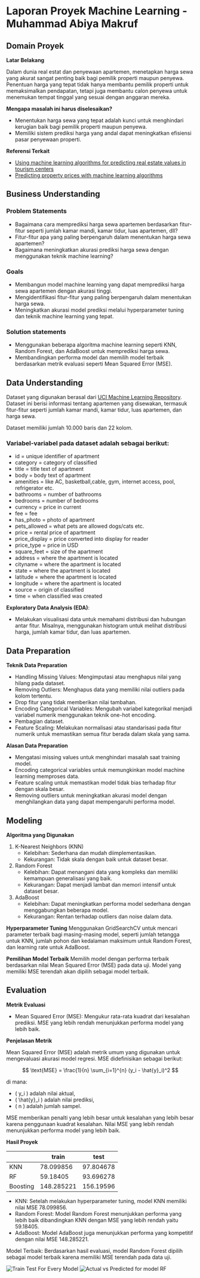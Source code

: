 # Laporan Proyek Machine Learning - Muhammad Abiya Makruf

## Domain Proyek

**Latar Belakang**

Dalam dunia real estat dan penyewaan apartemen, menetapkan harga sewa yang akurat sangat penting baik bagi pemilik properti maupun penyewa. Penentuan harga yang tepat tidak hanya membantu pemilik properti untuk memaksimalkan pendapatan, tetapi juga membantu calon penyewa untuk menemukan tempat tinggal yang sesuai dengan anggaran mereka.

**Mengapa masalah ini harus diselesaikan?**
- Menentukan harga sewa yang tepat adalah kunci untuk menghindari kerugian baik bagi pemilik properti maupun penyewa.
- Memiliki sistem prediksi harga yang andal dapat meningkatkan efisiensi pasar penyewaan properti.

**Referensi Terkait**
- [Using machine learning algorithms for predicting real estate values in tourism centers](https://link.springer.com/article/10.1007/s00500-022-07579-7)
- [Predicting property prices with machine learning algorithms](https://www.tandfonline.com/doi/full/10.1080/09599916.2020.1832558) 

## Business Understanding

### Problem Statements
- Bagaimana cara memprediksi harga sewa apartemen berdasarkan fitur-fitur seperti jumlah kamar mandi, kamar tidur, luas apartemen, dll?
- Fitur-fitur apa yang paling berpengaruh dalam menentukan harga sewa apartemen?
- Bagaimana meningkatkan akurasi prediksi harga sewa dengan menggunakan teknik machine learning?

### Goals
- Membangun model machine learning yang dapat memprediksi harga sewa apartemen dengan akurasi tinggi.
- Mengidentifikasi fitur-fitur yang paling berpengaruh dalam menentukan harga sewa.
- Meningkatkan akurasi model prediksi melalui hyperparameter tuning dan teknik machine learning yang tepat.

### Solution statements
- Menggunakan beberapa algoritma machine learning seperti KNN, Random Forest, dan AdaBoost untuk memprediksi harga sewa.
- Membandingkan performa model dan memilih model terbaik berdasarkan metrik evaluasi seperti Mean Squared Error (MSE).

## Data Understanding
Dataset yang digunakan berasal dari [UCI Machine Learning Repository](https://archive.ics.uci.edu/dataset/555/apartment+for+rent+classified). Dataset ini berisi informasi tentang apartemen yang disewakan, termasuk fitur-fitur seperti jumlah kamar mandi, kamar tidur, luas apartemen, dan harga sewa.

Dataset memiliki jumlah  10.000 baris dan 22 kolom.

### Variabel-variabel pada dataset adalah sebagai berikut:
- id = unique identifier of apartment
- category = category of classified
- title = title text of apartment
- body = body text of apartment
- amenities = like AC, basketball,cable, gym, internet access, pool, refrigerator etc.
- bathrooms = number of bathrooms
- bedrooms = number of bedrooms
- currency = price in current
- fee = fee
- has_photo = photo of apartment
- pets_allowed = what pets are allowed dogs/cats etc.
- price = rental price of apartment
- price_display = price converted into display for reader
- price_type = price in USD
- square_feet = size of the apartment
- address =  where the apartment is located
- cityname =  where the apartment is located
- state =  where the apartment is located
- latitude = where the apartment is located
- longitude = where the apartment is located
- source = origin of classified
- time = when classified was created

**Exploratory Data Analysis (EDA)**:
- Melakukan visualisasi data untuk memahami distribusi dan hubungan antar fitur. Misalnya, menggunakan histogram untuk melihat distribusi harga, jumlah kamar tidur, dan luas apartemen.

## Data Preparation
**Teknik Data Preparation**
- Handling Missing Values: Mengimputasi atau menghapus nilai yang hilang pada dataset.
- Removing Outliers: Menghapus data yang memiliki nilai outliers pada kolom tertentu.
- Drop fitur yang tidak memberikan nilai tambahan.
- Encoding Categorical Variables: Mengubah variabel kategorikal menjadi variabel numerik menggunakan teknik one-hot encoding.
- Pembagian dataset.
- Feature Scaling: Melakukan normalisasi atau standarisasi pada fitur numerik untuk memastikan semua fitur berada dalam skala yang sama.

**Alasan Data Preparation**
- Mengatasi missing values untuk menghindari masalah saat training model.
- Encoding categorical variables untuk memungkinkan model machine learning memproses data.
- Feature scaling untuk memastikan model tidak bias terhadap fitur dengan skala besar.
- Removing outliers untuk meningkatkan akurasi model dengan menghilangkan data yang dapat mempengaruhi performa model.

## Modeling

**Algoritma yang Digunakan**
1. K-Nearest Neighbors (KNN)
    * Kelebihan: Sederhana dan mudah diimplementasikan.
    * Kekurangan: Tidak skala dengan baik untuk dataset besar.
2. Random Forest
    * Kelebihan: Dapat menangani data yang kompleks dan memiliki kemampuan generalisasi yang baik.
    * Kekurangan: Dapat menjadi lambat dan memori intensif untuk dataset besar.
3. AdaBoost
    * Kelebihan: Dapat meningkatkan performa model sederhana dengan menggabungkan beberapa model.
    * Kekurangan: Rentan terhadap outliers dan noise dalam data.

**Hyperparameter Tuning** 
Menggunakan GridSearchCV untuk mencari parameter terbaik bagi masing-masing model, seperti jumlah tetangga untuk KNN, jumlah pohon dan kedalaman maksimum untuk Random Forest, dan learning rate untuk AdaBoost.

**Pemilihan Model Terbaik**
Memilih model dengan performa terbaik berdasarkan nilai Mean Squared Error (MSE) pada data uji. Model yang memiliki MSE terendah akan dipilih sebagai model terbaik.

## Evaluation

**Metrik Evaluasi**
- Mean Squared Error (MSE): Mengukur rata-rata kuadrat dari kesalahan prediksi. MSE yang lebih rendah menunjukkan performa model yang lebih baik.

**Penjelasan Metrik**

Mean Squared Error (MSE) adalah metrik umum yang digunakan untuk mengevaluasi akurasi model regresi. MSE didefinisikan sebagai berikut:

$$
\text{MSE} = \frac{1}{n} \sum_{i=1}^{n} (y_i - \hat{y}_i)^2
$$

di mana:
- \( y_i \) adalah nilai aktual,
- \( \hat{y}_i \) adalah nilai prediksi,
- \( n \) adalah jumlah sampel.




MSE memberikan penalti yang lebih besar untuk kesalahan yang lebih besar karena penggunaan kuadrat kesalahan. Nilai MSE yang lebih rendah menunjukkan performa model yang lebih baik.


**Hasil Proyek**

| | train | test |
|----------|----------|----------|
| KNN | 78.099856 | 97.804678 |
| RF | 59.18405	| 93.696278 | 
| Boosting | 148.285221	| 156.19596 |
	

- KNN: Setelah melakukan hyperparameter tuning, model KNN memiliki nilai MSE 78.099856.
- Random Forest: Model Random Forest menunjukkan performa yang lebih baik dibandingkan KNN dengan MSE yang lebih rendah yaitu 59.18405.
- AdaBoost: Model AdaBoost juga menunjukkan performa yang kompetitif dengan nilai MSE 148.285221.

Model Terbaik: Berdasarkan hasil evaluasi, model Random Forest dipilih sebagai model terbaik karena memiliki MSE terendah pada data uji.

![Train Test For Every Model](./image/output.png)
![Actual vs Predicted for model RF](./image/output2.png)
